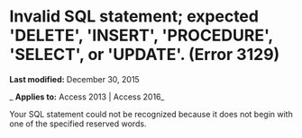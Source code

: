 
# Invalid SQL statement; expected 'DELETE', 'INSERT', 'PROCEDURE', 'SELECT', or 'UPDATE'. (Error 3129)

 **Last modified:** December 30, 2015

 _ **Applies to:** Access 2013 | Access 2016_

Your SQL statement could not be recognized because it does not begin with one of the specified reserved words.

